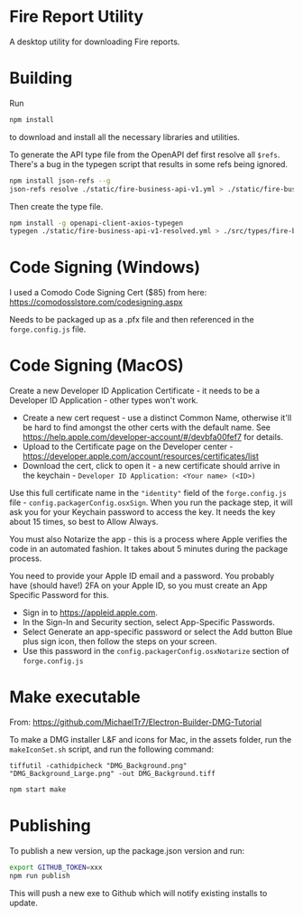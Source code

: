 # Fire Report Utility
A desktop utility for downloading Fire reports.

# Building
Run 
```bash
npm install
```
to download and install all the necessary libraries and utilities. 

To generate the API type file from the OpenAPI def first resolve all `$refs`. There's a bug in the typegen script that results in some refs being ignored.
```bash
npm install json-refs --g
json-refs resolve ./static/fire-business-api-v1.yml > ./static/fire-business-api-v1-resolved.yml
``` 

Then create the type file.
```bash
npm install -g openapi-client-axios-typegen
typegen ./static/fire-business-api-v1-resolved.yml > ./src/types/fire-business-api.d.ts
```


# Code Signing (Windows) 
I used a Comodo Code Signing Cert ($85) from here: https://comodosslstore.com/codesigning.aspx

Needs to be packaged up as a .pfx file and then referenced in the `forge.config.js` file. 

# Code Signing (MacOS)
Create a new Developer ID Application Certificate - it needs to be a Developer ID Application - other types won't work.
- Create a new cert request - use a distinct Common Name, otherwise it'll be hard to find amongst the other certs with the default name. See https://help.apple.com/developer-account/#/devbfa00fef7 for details. 
- Upload to the Certificate page on the Developer center - https://developer.apple.com/account/resources/certificates/list 
- Download the cert, click to open it - a new certificate should arrive in the keychain - `Developer ID Application: <Your name> (<ID>)` 

Use this full certificate name in the `"identity"` field of the `forge.config.js` file - `config.packagerConfig.osxSign`. When you run the package step, it will ask you for your Keychain password to access the key. It needs the key about 15 times, so best to Allow Always. 

You must also Notarize the app - this is a process where Apple verifies the code in an automated fashion. It takes about 5 minutes during the package process. 

You need to provide your Apple ID email and a password. You probably have (should have!) 2FA on your Apple ID, so you must create an App Specific Password for this.

- Sign in to https://appleid.apple.com.
- In the Sign-In and Security section, select App-Specific Passwords.
- Select Generate an app-specific password or select the Add button Blue plus sign icon, then follow the steps on your screen.
- Use this password in the `config.packagerConfig.osxNotarize` section of `forge.config.js`


# Make executable

From: https://github.com/MichaelTr7/Electron-Builder-DMG-Tutorial

To make a DMG installer L&F and icons for Mac, in the assets folder, run the `makeIconSet.sh` script, and run the following command: 

```
tiffutil -cathidpicheck "DMG_Background.png" "DMG_Background_Large.png" -out DMG_Background.tiff
```


```bash
npm start make
```



# Publishing
To publish a new version, up the package.json version and run:
```bash
export GITHUB_TOKEN=xxx
npm run publish
```

This will push a new exe to Github which will notify existing installs to update.


